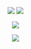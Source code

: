 <p align='center'>
        <img src="https://img.shields.io/badge/c++%20-%2300599C.svg?&style=for-the-badge&logo=c%2B%2B&ogoColor=white"/>
        <img src="https://img.shields.io/badge/Visual_Studio-5C2D91?style=for-the-badge&logo=visual%20studio&logoColor=white)"/>
</p>
<p align='center'><img src="https://img.shields.io/badge/NotDeletedLOL%233085%20-%237289DA.svg?&style=for-the-badge&logo=discord&logoColor=white"/></p>
<p align='center'><img align="center" src="https://github-profile-summary-cards.vercel.app/api/cards/profile-details?username=NotDeletedLOL&theme=vue"/></p
